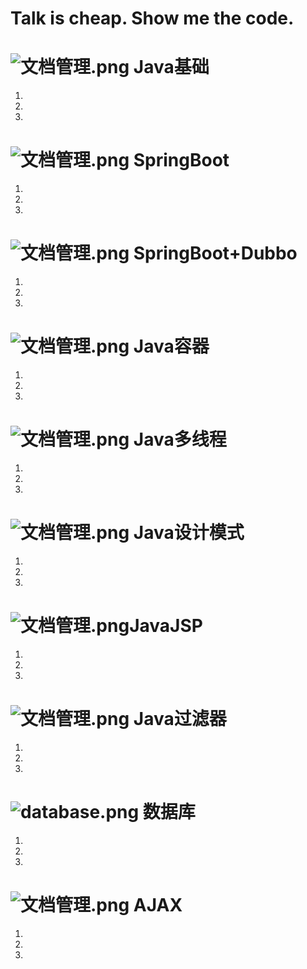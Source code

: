 # Talk is cheap. Show me the code.

# ![文档管理.png](https://i.loli.net/2019/08/15/kysi91pjuMn2UTL.png) Java基础
1.
2.
3.

# ![文档管理.png](https://i.loli.net/2019/08/15/kysi91pjuMn2UTL.png) SpringBoot
1.
2.
3.

# ![文档管理.png](https://i.loli.net/2019/08/15/kysi91pjuMn2UTL.png) SpringBoot+Dubbo
1.
2.
3.

# ![文档管理.png](https://i.loli.net/2019/08/15/kysi91pjuMn2UTL.png) Java容器
1.
2.
3.

# ![文档管理.png](https://i.loli.net/2019/08/15/kysi91pjuMn2UTL.png) Java多线程
1.
2.
3.

# ![文档管理.png](https://i.loli.net/2019/08/15/kysi91pjuMn2UTL.png) Java设计模式
1.
2.
3.

# ![文档管理.png](https://i.loli.net/2019/08/15/kysi91pjuMn2UTL.png)JavaJSP
1.
2.
3.

# ![文档管理.png](https://i.loli.net/2019/08/15/kysi91pjuMn2UTL.png) Java过滤器

1.
2.
3.
# ![database.png](https://i.loli.net/2019/08/15/IlwSLkmi6W3Cxg9.png)  数据库
1.
2.
3.

# ![文档管理.png](https://i.loli.net/2019/08/15/kysi91pjuMn2UTL.png)  AJAX
1.
2.
3.

